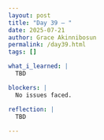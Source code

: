 ```yaml
---
layout: post
title: "Day 39 – "
date: 2025-07-21
author: Grace Akinnibosun
permalink: /day39.html
tags: []

what_i_learned: |
  TBD

blockers: |
  No issues faced.

reflection: |
  TBD
 
---
```

